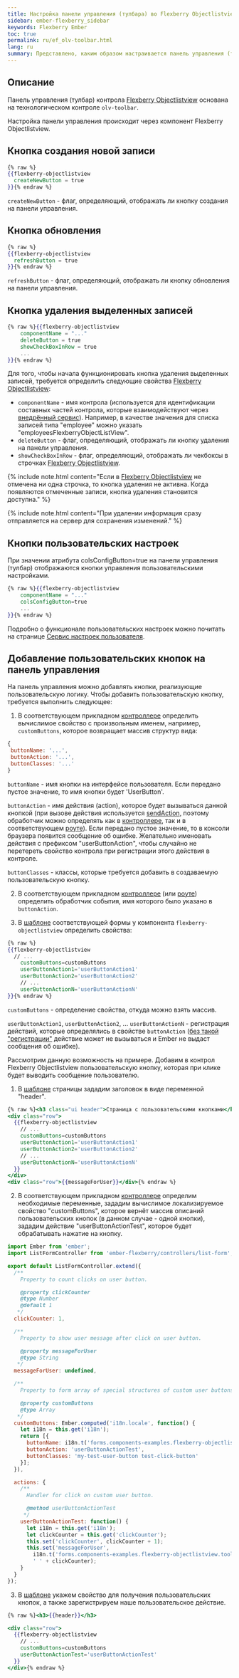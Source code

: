 ```yaml
---
title: Настройка панели управления (тулбара) во Flexberry Objectlistview (технология Flexberry ASP.NET Ember)
sidebar: ember-flexberry_sidebar
keywords: Flexberry Ember
toc: true
permalink: ru/ef_olv-toolbar.html
lang: ru
summary: Представлено, каким образом настраивается панель управления (тулбар) контрола Flexberry Objectlistview.
---
```


## Описание

Панель управления (тулбар) контрола [Flexberry Objectlistview](ef_objectlistview.html) основана на технологическом контроле `olv-toolbar`.

Настройка панели управления происходит через компонент Flexberry Objectlistview.

## Кнопка создания новой записи

```hbs
{% raw %}
{{flexberry-objectlistview 
  createNewButton = true
}}{% endraw %}
```

`createNewButton` - флаг, определяющий, отображать ли кнопку создания на панели управления.

## Кнопка обновления

```hbs
{% raw %}
{{flexberry-objectlistview
  refreshButton = true
}}{% endraw %}
```

`refreshButton` - флаг, определяющий, отображать ли кнопку обновления на панели управления.

## Кнопка удаления выделенных записей

```hbs
{% raw %}{{flexberry-objectlistview
	componentName = "..."
	deleteButton = true
	showCheckBoxInRow = true
	...
}}{% endraw %}
```

Для того, чтобы начала функционировать кнопка удаления выделенных записей, требуется определить следующие свойства [Flexberry Objectlistview](ef_objectlistview.html):

* `componentName` - имя контрола (используется для идентификации составных частей контрола, которые взаимодействуют через [внедрённый сервис](http://emberjs.com/api/classes/Ember.inject.html#method_service)). Например, в качестве значения для списка записей типа "employee" можно указать "employeesFlexberryObjectListView".
* `deleteButton` - флаг, определяющий, отображать ли кнопку удаления на панели управления.
* `showCheckBoxInRow` - флаг, определяющий, отображать ли чекбоксы в строчках [Flexberry Objectlistview](ef_objectlistview.html).

{% include note.html content="Если в [Flexberry Objectlistview](ef_objectlistview.html) не отмечена ни одна строчка, то кнопка удаления не активна. Когда появляются отмеченные записи, кнопка удаления становится доступна." %}

{% include note.html content="При удалении информация сразу отправляется на сервер для сохранения изменений." %}

## Кнопки пользовательских настроек

При значении атрибута colsConfigButton=true на панели управления (тулбар) отображаются кнопки управления пользовательскими наcтройками.

```hbs
{% raw %}{{flexberry-objectlistview
	componentName = "..."
	colsConfigButton=true
	...
}}{% endraw %}
```

Подробно о функционале пользовательских настроек можно почитать на странице [Сервис настроек пользователя](ef_model-user-settings-service.html).

## Добавление пользовательских кнопок на панель управления

На панель управления можно добавлять кнопки, реализующие пользовательскую логику.
Чтобы добавить пользовательскую кнопку, требуется выполнить следующее:

1. В соответствующем прикладном [контроллере](ef_controller.html) определить вычислимое свойство с произвольным именем, например, `сustomButtons`, которое возвращает массив структур вида:

```js
{
 buttonName: '...',
 buttonAction: '...',
 buttonClasses: '...'
}
```

`buttonName` - имя кнопки на интерфейсе пользователя. Если передано пустое значение, то имя кнопки будет 'UserButton'.


`buttonAction` - имя действия (action), которое будет вызываться данной кнопкой (при вызове действия используется [sendAction](http://emberjs.com/api/classes/Ember.Component.html#method_sendAction), поэтому обработчик можно определять как в [контроллере](ef_controller.html), так и в соответствующем [роуте](ef_route.html)). Если передано пустое значение, то в консоли браузера появится сообщение об ошибке. Желательно именовать действия с префиксом "userButtonAction", чтобы случайно не перетереть свойство контрола при регистрации этого действия в контроле.

`buttonClasses` - классы, которые требуется добавить в создаваемую пользовательскую кнопку.

2. В соответствующем прикладном [контроллере](ef_controller.html) (или [роуте](ef_route.html)) определить обработчик события, имя которого было указано в `buttonAction`.

3. В [шаблоне](ef_template.html) соответствующей формы у компонента `flexberry-objectlistview` определить свойства:

```hbs
{% raw %}
{{flexberry-objectlistview
  // ...
	customButtons=customButtons  
	userButtonAction1='userButtonAction1'
	userButtonAction2='userButtonAction2'
	// ...
	userButtonActionN='userButtonActionN'
}}{% endraw %}
```

`customButtons` - определение свойства, откуда можно взять массив.

`userButtonAction1`, `userButtonAction2`, ... `userButtonActionN` - регистрация действий, которые определялись в свойстве `buttonAction` ([без такой "регистрации"](http://emberigniter.com/send-action-does-not-fire/) действие может не вызываться и Ember не выдаст сообщения об ошибке).

Рассмотрим данную возможность на примере. Добавим в контрол Flexberry Objectlistview пользовательскую кнопку, которая при клике будет выводить сообщение пользователю.

1. В [шаблоне](ef_template.html) страницы зададим заголовок в виде переменной "header".

```hbs
{% raw %}<h3 class="ui header">Страница с пользовательскими кнопками</h3>
<div class="row">
  {{flexberry-objectlistview
    // ...
    customButtons=customButtons
    userButtonAction1='userButtonAction1'
    userButtonAction2='userButtonAction2'
    // ...
    userButtonActionN='userButtonActionN'
  }}
</div>
<div class="row">{{messageForUser}}</div>{% endraw %}
```

2. В соответствующем прикладном [контроллере](ef_controller.html) определим необходимые переменные, зададим вычислимое локализируемое свойство "customButtons", которое вернёт массив описаний пользовательских кнопок (в данном случае - одной кнопки), зададим действие "userButtonActionTest", которое будет обрабатывать нажатие на кнопку.

```javascript
import Ember from 'ember';
import ListFormController from 'ember-flexberry/controllers/list-form';

export default ListFormController.extend({
  /**
    Property to count clicks on user button.

    @property clickCounter
    @type Number
    @default 1
   */
  clickCounter: 1,

  /**
    Property to show user message after click on user button.

    @property messageForUser
    @type String
   */
  messageForUser: undefined,

  /**
    Property to form array of special structures of custom user buttons.

    @property customButtons
    @type Array
   */
  customButtons: Ember.computed('i18n.locale', function() {
    let i18n = this.get('i18n');
    return [{
      buttonName: i18n.t('forms.components-examples.flexberry-objectlistview.toolbar-custom-buttons-example.custom-button-name'),
      buttonAction: 'userButtonActionTest',
      buttonClasses: 'my-test-user-button test-click-button'
    }];
  }),

  actions: {
    /**
      Handler for click on custom user button.

      @method userButtonActionTest
     */
    userButtonActionTest: function() {
      let i18n = this.get('i18n');
      let clickCounter = this.get('clickCounter');
      this.set('clickCounter', clickCounter + 1);
      this.set('messageForUser',
        i18n.t('forms.components-examples.flexberry-objectlistview.toolbar-custom-buttons-example.custom-message').string +
        ' ' + clickCounter);
    }
  }
});
```

3. В [шаблоне](ef_template.html) укажем свойство для получения пользовательских кнопок, а также зарегистрируем наше пользовательское действие.

```hbs
{% raw %}<h3>{{header}}</h3>

<div class="row">
  {{flexberry-objectlistview
    // ...
    customButtons=customButtons
    userButtonActionTest='userButtonActionTest'
  }}
</div>{% endraw %}
```